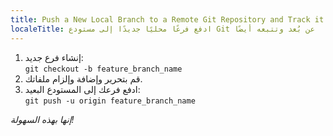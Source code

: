 ```yaml
---
title: Push a New Local Branch to a Remote Git Repository and Track it Too
localeTitle: ادفع فرعًا محليًا جديدًا إلى مستودع Git عن بُعد وتتبعه أيضًا
---
```

1.  إنشاء فرع جديد:  
    `git checkout -b feature_branch_name`
2.  قم بتحرير وإضافة وإلزام ملفاتك.
3.  ادفع فرعك إلى المستودع البعيد:  
    `git push -u origin feature_branch_name`

_إنها بهذه السهولة!_